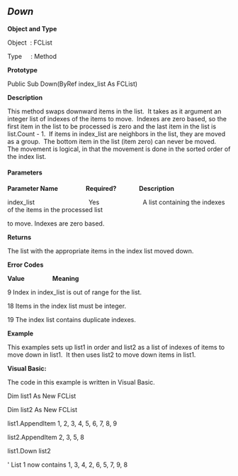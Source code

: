 _Down_
------

**Object and Type**

Object  : FCList

Type     : Method

**Prototype**

Public Sub Down(ByRef index_list As FCList)

**Description**

This method swaps downward items in the list.  It takes as it argument an integer list of indexes of the items to move.  Indexes are zero based, so the first item in the list to be processed is zero and the last item in the list is list.Count - 1.  If items in index_list are neighbors in the list, they are moved as a group.  The bottom item in the list (item zero) can never be moved.  The movement is logical, in that the movement is done in the sorted order of the index list.

#### Parameters
**Parameter Name**                **Required?**             **Description**

index_list                               Yes                         A list containing the indexes of the items in the processed list

to move. Indexes are zero based.

**Returns**

The list with the appropriate items in the index list moved down.

**Error Codes**

**Value**                **Meaning**

9 Index in index_list is out of range for the list.

18 Items in the index list must be integer.

19 The index list contains duplicate indexes.

**Example**

This examples sets up list1 in order and list2 as a list of indexes of items to move down in list1.  It then uses list2 to move down items in list1.

**Visual Basic:**

The code in this example is written in Visual Basic.

Dim list1 As New FCList

Dim list2 As New FCList

list1.AppendItem 1, 2, 3, 4, 5, 6, 7, 8, 9

list2.AppendItem 2, 3, 5, 8

list1.Down list2

' List 1 now contains 1, 3, 4, 2, 6, 5, 7, 9, 8